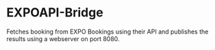 # EXPOAPI-Bridge
Fetches booking from EXPO Bookings using their API and publishes the results using a webserver on port 8080.
